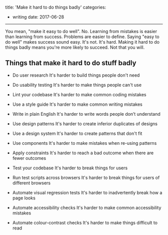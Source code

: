 title: 'Make it hard to do things badly'
categories:
  - writing
date: 2017-06-28
---

You mean, "make it easy to do well". No.
Learning from mistakes is easier than learning from success.
Problems are easier to define.
Saying "easy to do well" makes success sound easy. It's not. It's hard.
Making it hard to do things badly means you're more likely to succeed. Not that you will.

## Things that make it hard to do stuff badly

* Do user research
  It's harder to build things people don't need

* Do usability testing
  It's harder to make things people can't use

* Lint your codebase
  It's harder to make common coding mistakes

* Use a style guide
  It's harder to make common writing mistakes

* Write in plain English
  It's harder to write words people don’t understand

* Use design patterns
  It's harder to create inferior duplicates of designs

* Use a design system
  It's harder to create patterns that don't fit

* Use components
  It's harder to make mistakes when re-using patterns

* Apply constraints
  It's harder to reach a bad outcome when there are fewer outcomes

* Test your codebase
  It's harder to break things for users

* Run test scripts across browsers
  It's harder to break things for users of different browsers

* Automate visual regression tests
  It's harder to inadvertently break how a page looks

* Automate accessibility checks
  It's harder to make common accessibility mistakes

* Automate colour-contrast checks
  It's harder to make things difficult to read
